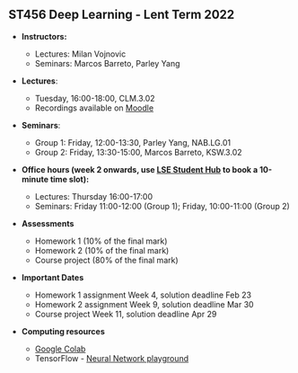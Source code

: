 ## ST456 Deep Learning - Lent Term 2022

* **Instructors:**
   * Lectures: Milan Vojnovic
   * Seminars: Marcos Barreto, Parley Yang 

* **Lectures**: 
   * Tuesday, 16:00-18:00, CLM.3.02
   * Recordings available on [Moodle](https://moodle.lse.ac.uk/course/view.php?id=6379)

* **Seminars**:
   * Group 1: Friday, 12:00-13:30, Parley Yang, NAB.LG.01
   * Group 2: Friday, 13:30-15:00, Marcos Barreto, KSW.3.02

* **Office hours (week 2 onwards, use [LSE Student Hub](https://studenthub.lse.ac.uk/) to book a 10-minute time slot):**
   * Lectures: Thursday 16:00-17:00
   * Seminars: Friday 11:00-12:00 (Group 1); Friday, 10:00-11:00 (Group 2)
   
* **Assessments**
   * Homework 1 (10% of the final mark)
   * Homework 2 (10% of the final mark)
   * Course project (80% of the final mark)

* **Important Dates** 
   * Homework 1 assignment Week 4, solution deadline Feb 23
   * Homework 2 assignment Week 9, solution deadline Mar 30
   * Course project Week 11, solution deadline Apr 29

* **Computing resources**
   * [Google Colab](https://colab.research.google.com/)
   * TensorFlow - [Neural Network playground](https://playground.tensorflow.org/)
